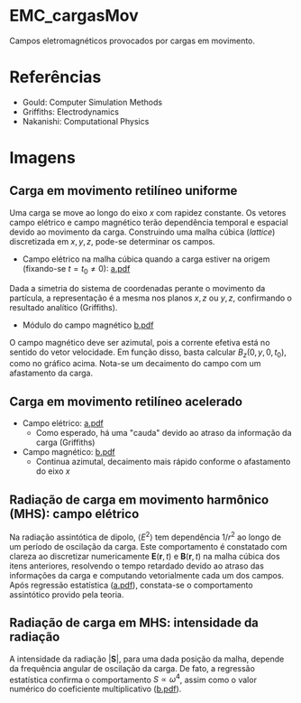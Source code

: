 # EMC_cargasMov
Campos eletromagnéticos provocados por cargas em movimento.

# Referências
+ Gould: Computer Simulation Methods
+ Griffiths: Electrodynamics
+ Nakanishi: Computational Physics

# Imagens
## Carga em movimento retilíneo uniforme
Uma carga se move ao longo do eixo $x$ com rapidez constante. Os vetores campo elétrico e campo magnético terão dependência temporal e espacial devido ao movimento da carga. Construindo uma malha cúbica (*lattice*) discretizada em $x,y,z$, pode-se determinar os campos. 
+ Campo elétrico na malha cúbica quando a carga estiver na origem (fixando-se $t=t_0\ne0$):
[a.pdf](https://github.com/vinmir/EMC_cargasMov/files/11450374/a.pdf)

Dada a simetria do sistema de coordenadas perante o movimento da partícula, a representação é a mesma nos planos $x,z$ ou $y,z$, confirmando o resultado analítico (Griffiths).

+ Módulo do campo magnético
[b.pdf](https://github.com/vinmir/EMC_cargasMov/files/11450428/b.pdf)

O campo magnético deve ser azimutal, pois a corrente efetiva está no sentido do vetor velocidade. Em função disso, basta calcular $B_z(0,y,0,t_0)$, como no gráfico acima. Nota-se um decaimento do campo com um afastamento da carga.

## Carga em movimento retilíneo acelerado
+ Campo elétrico: [a.pdf](https://github.com/vinmir/EMC_cargasMov/files/11450445/a.pdf)
  + Como esperado, há uma "cauda" devido ao atraso da informação da carga (Griffiths)  
+ Campo magnético: [b.pdf](https://github.com/vinmir/EMC_cargasMov/files/11450454/b.pdf)
  + Continua azimutal, decaimento mais rápido conforme o afastamento do eixo $x$

## Radiação de carga em movimento harmônico (MHS): campo elétrico
Na radiação assintótica de dipolo, $\langle E^2 \rangle$ tem dependência $1/r^2$ ao longo de um período de oscilação da carga. Este comportamento é constatado com clareza ao discretizar numericamente $\mathbf{E}(\mathbf{r},t)$ e $\mathbf{B}(\mathbf{r},t)$ na malha cúbica dos itens anteriores, resolvendo o tempo retardado devido ao atraso das informações da carga e computando vetorialmente cada um dos campos. Após regressão estatística ([a.pdf](https://github.com/vinmir/EMC_cargasMov/files/11450515/a.pdf)), constata-se o comportamento assintótico provido pela teoria.

## Radiação de carga em MHS: intensidade da radiação
A intensidade da radiação $|\mathbf{S}|$, para uma dada posição da malha, depende da frequência angular de oscilação da carga. De fato, a regressão estatística confirma o comportamento $S \propto \omega^4$, assim como o valor numérico do coeficiente multiplicativo ([b.pdf](https://github.com/vinmir/EMC_cargasMov/files/11450545/b.pdf)).
